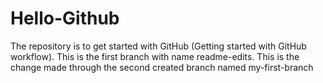 # Hello-Github
The repository is to get started with GitHub (Getting started with GitHub workflow).
This is the first branch with name readme-edits.
This is the change made through the second created branch named my-first-branch
